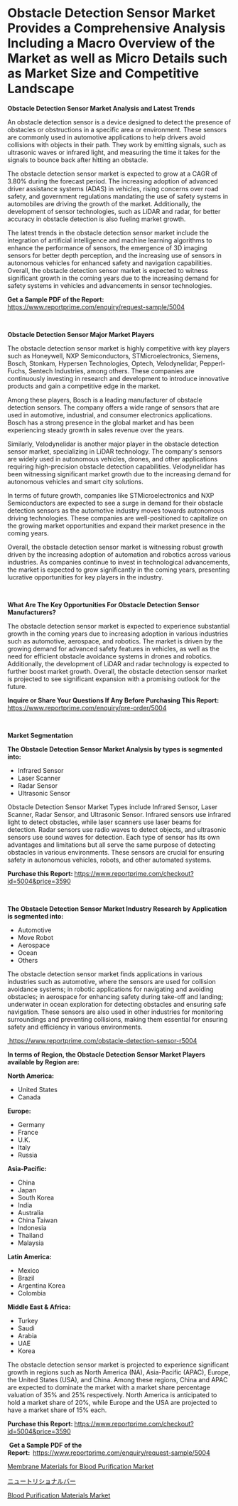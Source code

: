 <p><h1>Obstacle Detection Sensor Market Provides a Comprehensive Analysis Including a Macro Overview of the Market as well as Micro Details such as Market Size and Competitive Landscape</h1></p><p><strong>Obstacle Detection Sensor Market Analysis and Latest Trends</strong></p>
<p><p>An obstacle detection sensor is a device designed to detect the presence of obstacles or obstructions in a specific area or environment. These sensors are commonly used in automotive applications to help drivers avoid collisions with objects in their path. They work by emitting signals, such as ultrasonic waves or infrared light, and measuring the time it takes for the signals to bounce back after hitting an obstacle.</p><p>The obstacle detection sensor market is expected to grow at a CAGR of 3.80% during the forecast period. The increasing adoption of advanced driver assistance systems (ADAS) in vehicles, rising concerns over road safety, and government regulations mandating the use of safety systems in automobiles are driving the growth of the market. Additionally, the development of sensor technologies, such as LiDAR and radar, for better accuracy in obstacle detection is also fueling market growth.</p><p>The latest trends in the obstacle detection sensor market include the integration of artificial intelligence and machine learning algorithms to enhance the performance of sensors, the emergence of 3D imaging sensors for better depth perception, and the increasing use of sensors in autonomous vehicles for enhanced safety and navigation capabilities. Overall, the obstacle detection sensor market is expected to witness significant growth in the coming years due to the increasing demand for safety systems in vehicles and advancements in sensor technologies.</p></p>
<p><strong>Get a Sample PDF of the Report:&nbsp;</strong> <a href="https://www.reportprime.com/enquiry/request-sample/5004">https://www.reportprime.com/enquiry/request-sample/5004</a></p>
<p>&nbsp;</p>
<p><strong>Obstacle Detection Sensor Major Market Players</strong></p>
<p><p>The obstacle detection sensor market is highly competitive with key players such as Honeywell, NXP Semiconductors, STMicroelectronics, Siemens, Bosch, Stonkam, Hypersen Technologies, Optech, Velodynelidar, Pepperl-Fuchs, Sentech Industries, among others. These companies are continuously investing in research and development to introduce innovative products and gain a competitive edge in the market.</p><p>Among these players, Bosch is a leading manufacturer of obstacle detection sensors. The company offers a wide range of sensors that are used in automotive, industrial, and consumer electronics applications. Bosch has a strong presence in the global market and has been experiencing steady growth in sales revenue over the years.</p><p>Similarly, Velodynelidar is another major player in the obstacle detection sensor market, specializing in LiDAR technology. The company's sensors are widely used in autonomous vehicles, drones, and other applications requiring high-precision obstacle detection capabilities. Velodynelidar has been witnessing significant market growth due to the increasing demand for autonomous vehicles and smart city solutions.</p><p>In terms of future growth, companies like STMicroelectronics and NXP Semiconductors are expected to see a surge in demand for their obstacle detection sensors as the automotive industry moves towards autonomous driving technologies. These companies are well-positioned to capitalize on the growing market opportunities and expand their market presence in the coming years.</p><p>Overall, the obstacle detection sensor market is witnessing robust growth driven by the increasing adoption of automation and robotics across various industries. As companies continue to invest in technological advancements, the market is expected to grow significantly in the coming years, presenting lucrative opportunities for key players in the industry.</p></p>
<p>&nbsp;</p>
<p><strong>What Are The Key Opportunities For Obstacle Detection Sensor Manufacturers?</strong></p>
<p><p>The obstacle detection sensor market is expected to experience substantial growth in the coming years due to increasing adoption in various industries such as automotive, aerospace, and robotics. The market is driven by the growing demand for advanced safety features in vehicles, as well as the need for efficient obstacle avoidance systems in drones and robotics. Additionally, the development of LiDAR and radar technology is expected to further boost market growth. Overall, the obstacle detection sensor market is projected to see significant expansion with a promising outlook for the future.</p></p>
<p><strong>Inquire or Share Your Questions If Any Before Purchasing This Report:</strong> <a href="https://www.reportprime.com/enquiry/pre-order/5004">https://www.reportprime.com/enquiry/pre-order/5004</a></p>
<p>&nbsp;</p>
<p><strong>Market Segmentation</strong></p>
<p><strong>The Obstacle Detection Sensor Market Analysis by types is segmented into:</strong></p>
<p><ul><li>Infrared Sensor</li><li>Laser Scanner</li><li>Radar Sensor</li><li>Ultrasonic Sensor</li></ul></p>
<p><p>Obstacle Detection Sensor Market Types include Infrared Sensor, Laser Scanner, Radar Sensor, and Ultrasonic Sensor. Infrared sensors use infrared light to detect obstacles, while laser scanners use laser beams for detection. Radar sensors use radio waves to detect objects, and ultrasonic sensors use sound waves for detection. Each type of sensor has its own advantages and limitations but all serve the same purpose of detecting obstacles in various environments. These sensors are crucial for ensuring safety in autonomous vehicles, robots, and other automated systems.</p></p>
<p><strong>Purchase this Report:&nbsp;</strong><a href="https://www.reportprime.com/checkout?id=5004&price=3590">https://www.reportprime.com/checkout?id=5004&price=3590</a></p>
<p>&nbsp;</p>
<p><strong>The Obstacle Detection Sensor Market Industry Research by Application is segmented into:</strong></p>
<p><ul><li>Automotive</li><li>Move Robot</li><li>Aerospace</li><li>Ocean</li><li>Others</li></ul></p>
<p><p>The obstacle detection sensor market finds applications in various industries such as automotive, where the sensors are used for collision avoidance systems; in robotic applications for navigating and avoiding obstacles; in aerospace for enhancing safety during take-off and landing; underwater in ocean exploration for detecting obstacles and ensuring safe navigation. These sensors are also used in other industries for monitoring surroundings and preventing collisions, making them essential for ensuring safety and efficiency in various environments.</p></p>
<p><a href="https://www.reportprime.com/obstacle-detection-sensor-r5004">&nbsp;https://www.reportprime.com/obstacle-detection-sensor-r5004</a></p>
<p><strong>In terms of Region, the Obstacle Detection Sensor Market Players available by Region are:</strong></p>
<p>
    <p> <strong> North America: </strong>
        <ul>
            <li>United States</li>
            <li>Canada</li>
        </ul>
        </p> 
    <p> <strong> Europe: </strong>
        <ul>
            <li>Germany</li>
            <li>France</li>
            <li>U.K.</li>
            <li>Italy</li>
            <li>Russia</li>
        </ul>
        </p> 
    <p> <strong> Asia-Pacific: </strong>
        <ul>
            <li>China</li>
            <li>Japan</li>
            <li>South Korea</li>
            <li>India</li>
            <li>Australia</li>
            <li>China Taiwan</li>
            <li>Indonesia</li>
            <li>Thailand</li>
            <li>Malaysia</li>
        </ul>
        </p> 
    <p> <strong> Latin America: </strong>
        <ul>
            <li>Mexico</li>
            <li>Brazil</li>
            <li>Argentina Korea</li>
            <li>Colombia</li>
        </ul>
        </p> 
    <p> <strong> Middle East & Africa: </strong>
        <ul>
            <li>Turkey</li>
            <li>Saudi</li>
            <li>Arabia</li>
            <li>UAE</li>
            <li>Korea</li>
        </ul>
    </p>
    </p>
<p><p>The obstacle detection sensor market is projected to experience significant growth in regions such as North America (NA), Asia-Pacific (APAC), Europe, the United States (USA), and China. Among these regions, China and APAC are expected to dominate the market with a market share percentage valuation of 35% and 25% respectively. North America is anticipated to hold a market share of 20%, while Europe and the USA are projected to have a market share of 15% each.</p></p>
<p><strong>Purchase this Report: </strong><a href="https://www.reportprime.com/checkout?id=5004&price=3590">https://www.reportprime.com/checkout?id=5004&price=3590</a></p>
<p>&nbsp;<strong>Get a Sample PDF of the Report:&nbsp;&nbsp;</strong><a href="https://www.reportprime.com/enquiry/request-sample/5004">https://www.reportprime.com/enquiry/request-sample/5004</a></p>
<p><strong></strong></p>
<p><p><a href="https://issuu.com/reportprime-2/docs/membrane-materials-for-blood-purification-market-s">Membrane Materials for Blood Purification Market</a></p><p><a href="https://github.com/sghwr779811674/Market-Research-Report-List-3/blob/main/403601851346.md">ニュートリショナルバー</a></p><p><a href="https://issuu.com/reportprime-2/docs/blood-purification-materials-market-size-2030.pptx">Blood Purification Materials Market</a></p></p>
